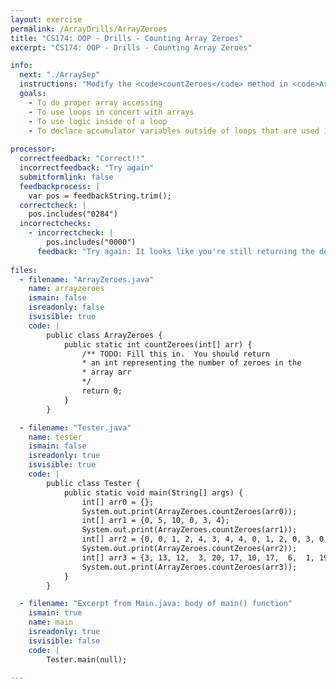 ```yaml
---
layout: exercise
permalink: /ArrayDrills/ArrayZeroes
title: "CS174: OOP - Drills - Counting Array Zeroes"
excerpt: "CS174: OOP - Drills - Counting Array Zeroes"

info:
  next: "./ArraySep"
  instructions: "Modify the <code>countZeroes</code> method in <code>ArrayZeroes.java</code> file to count the number of zeroes in an array (this is based on exercise 13 on page 266 of the Horstmann book <i>Java for Everyone</i>)."
  goals:
    - To do proper array accessing
    - To use loops in concert with arrays
    - To use logic inside of a loop
    - To declare accumulator variables outside of loops that are used in loops, but whose state persists beyond the loop
    
processor:  
  correctfeedback: "Correct!!" 
  incorrectfeedback: "Try again"
  submitformlink: false
  feedbackprocess: | 
    var pos = feedbackString.trim();
  correctcheck: |
    pos.includes("0284")
  incorrectchecks:
    - incorrectcheck: |
        pos.includes("0000")
      feedback: "Try again: It looks like you're still returning the default value of 0 from the <code>countZeroes</code> method"    
 
files:
  - filename: "ArrayZeroes.java"
    name: arrayzeroes
    ismain: false
    isreadonly: false
    isvisible: true
    code: | 
        public class ArrayZeroes {
            public static int countZeroes(int[] arr) {
                /** TODO: Fill this in.  You should return
                * an int representing the number of zeroes in the
                * array arr
                */
                return 0;
            }
        }

  - filename: "Tester.java"
    name: tester
    ismain: false
    isreadonly: true
    isvisible: true
    code: | 
        public class Tester {
            public static void main(String[] args) {
                int[] arr0 = {};
                System.out.print(ArrayZeroes.countZeroes(arr0));
                int[] arr1 = {0, 5, 10, 0, 3, 4};
                System.out.print(ArrayZeroes.countZeroes(arr1));
                int[] arr2 = {0, 0, 1, 2, 4, 3, 4, 4, 0, 1, 2, 0, 3, 0, 0, 0, 2, 2, 4, 0};
                System.out.print(ArrayZeroes.countZeroes(arr2));
                int[] arr3 = {3, 13, 12,  3, 20, 17, 10, 17,  6,  1, 19, 10, 15,  9,  9, 13, 11, 8, 17,  0,  2,  1,  4, 10, 20,  5, 14,  5, 20, 17, 14, 17, 16,  5, 17, 14,  1, 17, 10, 14, 20, 20,  8, 10,  9,  9, 20,  8, 14,  4, 13, 9,  3, 11,  2,  8, 12,  1, 13,  9, 13,  1,  9, 14, 16, 15,  0,  9, 3,  5, 17,  2,  0, 12,  8,  7, 13, 15, 14,  7, 10, 11, 18, 19, 14, 20, 10,  2,  3, 10, 20,  3, 19,  8, 14, 11, 11,  5,  5,  0};
                System.out.print(ArrayZeroes.countZeroes(arr3));
            }
        }    

  - filename: "Excerpt from Main.java: body of main() function"
    ismain: true
    name: main
    isreadonly: true
    isvisible: false
    code: |
        Tester.main(null);
        
---
```

